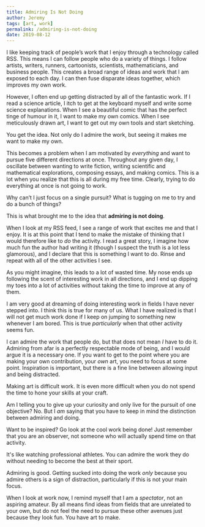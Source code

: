 ```yaml
---
title: Admiring Is Not Doing
author: Jeremy
tags: [art, work]
permalink: /admiring-is-not-doing
date: 2019-08-12
---
```


I like keeping track of people’s work that I enjoy through a technology called RSS. This means I can follow people who do a variety of things. I follow artists, writers, runners, cartoonists, scientists, mathematicians, and business people. This creates a broad range of ideas and work that I am exposed to each day. I can then fuse disparate ideas together, which improves my own work.

However, I often end up getting distracted by all of the fantastic work. If I read a science article, I itch to get at the keyboard myself and write some science explanations. When I see a beautiful comic that has the perfect tinge of humour in it, I want to make my own comics. When I see meticulously drawn art, I want to get out my own tools and start sketching.

You get the idea. Not only do I admire the work, but seeing it makes me want to make my own.

This becomes a problem when I am motivated by *everything* and want to pursue five different directions at once. Throughout any given day, I oscillate between wanting to write fiction, writing scientific and mathematical explorations, composing essays, and making comics. This is a lot when you realize that this is all during my free time. Clearly, trying to do everything at once is not going to work.

Why can’t I just focus on a single pursuit? What is tugging on me to try and do a bunch of things?

This is what brought me to the idea that **admiring is not doing**.

When I look at my RSS feed, I see a range of work that excites me and that I enjoy. It is at this point that I tend to make the mistake of thinking that I would therefore like to *do* the activity. I read a great story, I imagine how much fun the author had writing it (though I suspect the truth is a lot less glamorous), and I declare that this is something I want to do. Rinse and repeat with all of the other activities I see.

As you might imagine, this leads to a lot of wasted time. My nose ends up following the scent of interesting work in all directions, and I end up dipping my toes into a lot of activities without taking the time to improve at any of them.

I am very good at dreaming of doing interesting work in fields I have never stepped into. I think this is true for many of us. What I have realized is that I will not get much work done if I keep on jumping to something new whenever I am bored. This is true *particularly* when that other activity seems fun.

I can admire the work that people do, but that does not mean *I* have to do it. Admiring from afar is a perfectly respectable mode of being, and I would argue it is a necessary one. If you want to get to the point where you are making your own contribution, your *own* art, you need to focus at some point. Inspiration is important, but there is a fine line between allowing input and being distracted.

Making art is difficult work. It is even more difficult when you do not spend the time to hone your skills at your craft.

Am I telling you to give up your curiosity and only live for the pursuit of one objective? No. But I *am* saying that you have to keep in mind the distinction between admiring and doing.

Want to be inspired? Go look at the cool work being done! Just remember that you are an observer, not someone who will actually spend time on that activity.

It's like watching professional athletes. You can admire the work they do without needing to become the best at their sport.

Admiring is good. Getting sucked into doing the work *only* because you admire others is a sign of distraction, particularly if this is not your main focus.

When I look at work now, I remind myself that I am a *spectator*, not an aspiring amateur. By all means find ideas from fields that are unrelated to your own, but do not feel the need to pursue these other avenues just because they look fun. You have art to make.
